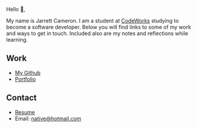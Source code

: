 Hello 👋, 

My name is Jarrett Cameron. I am a student at [CodeWorks](https://boisecodeworks.com) studying to become a software developer. Below you will find links to some of my work and ways to get in touch. Included also are my notes and reflections while learning. 

## Work

* [My Github](https://github.com/jarrettcameron03)
* [Portfolio](https://jarrettcameron03.github.io/)

## Contact

* [Resume](https://jarrettcameron03.github.io/resume)
* Email: native@hotmail.com
